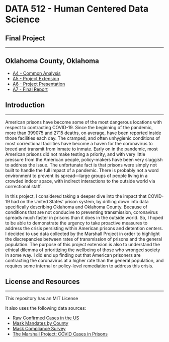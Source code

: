 # DATA 512 - Human Centered Data Science
## Final Project
___
## Oklahoma County, Oklahoma
- [A4 - Common Analysis](https://github.com/sandeeptiwari6/data-512-final/tree/main/a4)
- [A5 - Project Extension](https://github.com/sandeeptiwari6/data-512-final/tree/main/a5)
- [A6 - Project Presentation](https://github.com/sandeeptiwari6/data-512-final/tree/main/a6)
- [A7 - Final Report](https://github.com/sandeeptiwari6/data-512-final/blob/main/A7%20-%20Project%20Report.pdf)

## Introduction
___
American prisons have become some of the most dangerous locations with respect to contracting COVID-19. Since the beginning of the pandemic, more than 399075 and 2715 deaths, on average, have been reported inside those facilities each day. The cramped, and often unhygienic conditions of most correctional facilities have become a haven for the coronavirus to breed and transmit from inmate to inmate. Early on in the pandemic, most American prisons did not make testing a priority, and with very little pressure from the American people, policy-makers have been very sluggish to address the issue. The unfortunate fact is that prisons were simply not built to handle the full impact of a pandemic. There is probably not a word environment to prevent its spread—large groups of people living in a crowded indoor space, with indirect interactions to the outside world via correctional staff.

In this project, I considered taking a deeper dive into the impact that COVID-19 had on the United States’ prison system, by drilling down into data specifically describing Oklahoma and Oklahoma County. Because of conditions that are not conducive to preventing transmission, coronavirus spreads much faster in prisons than it does in the outside world. So, I hoped to be able to demonstrate the urgency to take proactive measures to address the crisis persisting within American prisons and detention centers. I decided to use data collected by the Marshall Project in order to highlight the discrepancies between rates of transmission of prisons and the general population. The purpose of this project extension is also to understand the ethical dilemma of prioritizing the wellbeing of those who wronged society in some way. I did end up finding out that American prisoners are contracting the coronavirus at a higher rate than the general population, and requires some internal or policy-level remediation to address this crisis.


## License and Resources
___
This repository has an MIT License

It also uses the following data sources:
- [Raw Confirmed Cases in the US](https://www.kaggle.com/antgoldbloom/covid19-data-from-john-hopkins-university?select=RAW_us_confirmed_cases.csv)
- [Mask Mandates by County](https://data.cdc.gov/Policy-Surveillance/U-S-State-and-Territorial-Public-Mask-Mandates-Fro/62d6-pm5i)
- [Mask Compliance Survey](https://github.com/nytimes/covid-19-data/tree/master/mask-use)
- [The Marshall Project: COVID Cases in Prisons](https://data.world/associatedpress/marshall-project-covid-cases-in-prisons)
